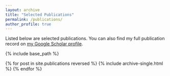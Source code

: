 ```yaml
---
layout: archive
title: "Selected Publications"
permalink: /publications/
author_profile: true
---
```


Listed below are selected publications. You can also find my full publication record on <a href="https://scholar.google.com/citations?user=c71tf4oAAAAJ&hl=en">my Google Scholar profile</a>.


{% include base_path %}

{% for post in site.publications reversed %}
  {% include archive-single.html %}
{% endfor %}

